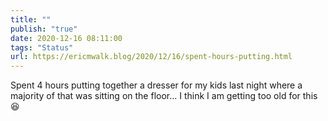 ```yaml
---
title: ""
publish: "true"
date: 2020-12-16 08:11:00
tags: "Status"
url: https://ericmwalk.blog/2020/12/16/spent-hours-putting.html
---
```


Spent 4 hours putting together a dresser for my kids last night where a majority of that was sitting on the floor... I think I am getting too old for this 😆